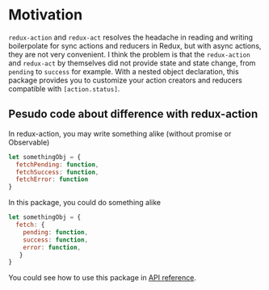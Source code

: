 #  Motivation

`redux-action` and `redux-act` resolves the headache in reading and writing boilerpolate
for sync actions and reducers in Redux, but with async actions, they are not very convenient.
I think the problem is that the `redux-action` and `redux-act` by themselves did not provide
state and state change, from `pending` to `success` for example.  With a nested
object declaration, this package provides you to customize your action creators and
reducers compatible with `[action.status]`.

## Pesudo code about difference with redux-action

In redux-action, you may write something alike (without promise or Observable)

```js
let somethingObj = {
  fetchPending: function,
  fetchSuccess: function,
  fetchError: function
}
```

In this package, you could do something alike

```js
let somethingObj = {
  fetch: {
    pending: function,
    success: function,
    error: function,
   }
}
```

You could see how to use this package in [API reference](doc/API/README.md).
